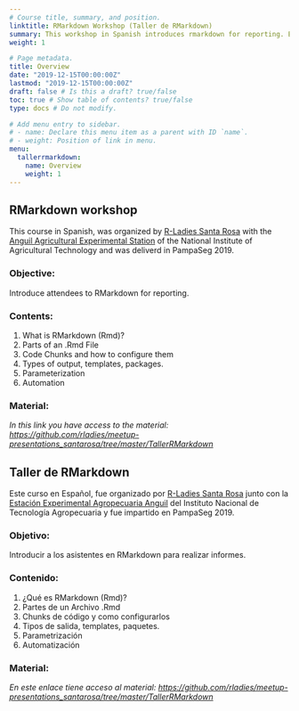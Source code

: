 ```yaml
---
# Course title, summary, and position.
linktitle: RMarkdown Workshop (Taller de RMarkdown)
summary: This workshop in Spanish introduces rmarkdown for reporting. Este taller en español introduce rmarkdown para la generación de informes.
weight: 1

# Page metadata.
title: Overview
date: "2019-12-15T00:00:00Z"
lastmod: "2019-12-15T00:00:00Z"
draft: false # Is this a draft? true/false
toc: true # Show table of contents? true/false
type: docs # Do not modify.

# Add menu entry to sidebar.
# - name: Declare this menu item as a parent with ID `name`.
# - weight: Position of link in menu.
menu:
  tallerrmarkdown:
    name: Overview
    weight: 1
---
```



## RMarkdown workshop

This course in Spanish, was organized by [R-Ladies Santa Rosa](https://twitter.com/RLadiesSR) with the [Anguil Agricultural Experimental Station](https://twitter.com/intaanguil) of the National Institute of Agricultural Technology and was deliverd in PampaSeg 2019.

### Objective: 
Introduce attendees to RMarkdown for reporting.

### Contents:

1. What is RMarkdown (Rmd)?
2. Parts of an .Rmd File
3. Code Chunks and how to configure them
4. Types of output, templates, packages.
5. Parameterization
6. Automation 
  
  
### Material:

*In this link you have access to the material: https://github.com/rladies/meetup-presentations_santarosa/tree/master/TallerRMarkdown*



## Taller de RMarkdown

Este curso en Español, fue organizado por [R-Ladies Santa Rosa](https://twitter.com/RLadiesSR) junto con la [Estación Experimental Agropecuaria Anguil](https://twitter.com/intaanguil) del Instituto Nacional de Tecnología Agropecuaria y fue impartido en PampaSeg 2019.

### Objetivo: 
Introducir a los asistentes en RMarkdown para realizar informes.

### Contenido:

1. ¿Qué es RMarkdown (Rmd)?
2. Partes de un Archivo .Rmd
3. Chunks de código y como configurarlos
4. Tipos de salida, templates, paquetes.
5. Parametrización
6. Automatización

### Material:

*En este enlace tiene acceso al material: https://github.com/rladies/meetup-presentations_santarosa/tree/master/TallerRMarkdown*

